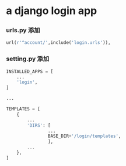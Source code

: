# a django login app 

### urls.py 添加
```python
url(r'^account/',include('login.urls')),
```

### setting.py 添加
```python
INSTALLED_APPS = [
    ...
    'login',
]

...

TEMPLATES = [
    {
        ...
        'DIRS': [
                ...
                BASE_DIR+'/login/templates',
                ],
        ...
    },
]

```
